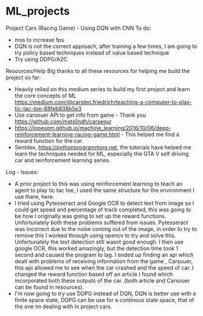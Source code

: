 # ML_projects
 Project Cars (Racing Game) - Using DQN with CNN 
To do:
- mss to increase fps
- DQN is not the correct approach, after training a few times, I am going to try policy based techniques instead of value based technique
- Try using DDPG/A2C



Resources/Help 
Big thanks to all these resources for helping me build the project so far:
- Heavily relied on this medium series to build my first project and learn the core concepts of ML https://medium.com/@carsten.friedrich/teaching-a-computer-to-play-tic-tac-toe-88feb838b5e3
- Use carsouer API to get info from game - Thank you https://github.com/matslindh/carseour
- https://lopespm.github.io/machine_learning/2016/10/06/deep-reinforcement-learning-racing-game.html - This helped me find a reward function for the car.
- Sentdex, https://pythonprogramming.net, the tutorials have helped me learn the techniques needed for ML, especially the GTA V self driving car and reinforcement learning series.




Log - Issues:
- A prior project to this was using reinforcement learning to teach an agent to play tic tac toe, I used the same structure for the environment I use there, here.
- I tried using Pytesseract and Google OCR to detect text from image so I could get speed and percentage of track completed, this was going to be how I originally was going to set up the reward functions. Unfortunately both these problems suffered from issues. Pytesseract was incorrect due to the noise coming out of the image, in order to try to remove this I worked through using opencv to try and solve this. Unfortunately the text detection still wasnt good enough. I then use google OCR, this worked amazingly, but the detection time took 1 second and caused the program to lag. I ended up finding an api which dealt with problems of receiving information from the game , Carsouer, this api allowed me to see when the car crashed and the speed of car. I changed the reward function based off an article I found which incorporated both these outputs of the car. (both article and Carsouer can be found in resources).
- I'm now going to try use DDPG instead of DQN, DQN is better use with a finite space state, DDPG can be use for a continous state space, that of the one im dealing with in project cars.
